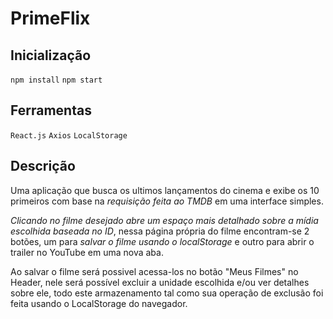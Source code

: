 # PrimeFlix 

## Inicialização

`npm install`
`npm start`

## Ferramentas

`React.js`
`Axios`
`LocalStorage`

## Descrição

Uma aplicação que busca os ultimos lançamentos do cinema e exibe os 10 primeiros com base na *requisição feita ao TMDB* em uma interface simples. 

*Clicando no filme desejado abre um espaço mais detalhado sobre a mídia escolhida baseada no ID*, nessa página própria do filme encontram-se 2 botões, um para *salvar o filme usando o localStorage* e outro para abrir o trailer no YouTube em uma nova aba.

Ao salvar o filme será possivel acessa-los no botão "Meus Filmes" no Header, nele será possível excluir a unidade escolhida e/ou ver detalhes sobre ele, todo este armazenamento tal como sua operação de exclusão foi feita usando o LocalStorage do navegador.

